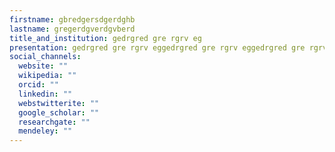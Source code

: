 ```yaml
---
firstname: gbredgersdgerdghb
lastname: gregerdgverdgvberd
title_and_institution: gedrgred gre rgrv eg
presentation: gedrgred gre rgrv eggedrgred gre rgrv eggedrgred gre rgrv eg
social_channels:
  website: ""
  wikipedia: ""
  orcid: ""
  linkedin: ""
  webstwitterite: ""
  google_scholar: ""
  researchgate: ""
  mendeley: ""
---
```

